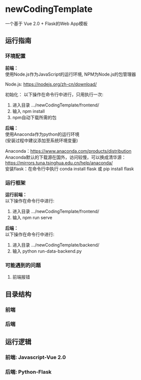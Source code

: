 # newCodingTemplate
一个基于 Vue 2.0 + Flask的Web App模板

## 运行指南
### 环境配置
**前端：**  
使用Node.js作为JavaScript的运行环境, NPM为Node.js的包管理器  
  
Node.js: https://nodejs.org/zh-cn/download/  

初始化：
以下操作在命令行中进行，只用执行一次:  
1. 进入目录 .../newCodingTemplate/frontend/
2. 输入 npm install
3. npm自动下载所需的包

**后端：**    
使用Anaconda作为python的运行环境  
(安装过程中建议添加至系统环境变量)  
  
Anaconda：https://www.anaconda.com/products/distribution  
Anaconda默认的下载源在国外，访问较慢，可以换成清华源：https://mirrors.tuna.tsinghua.edu.cn/help/anaconda/  
安装flask：在命令行中执行 conda install flask 或 pip install flask  

### 运行框架
**运行前端：**  
以下操作在命令行中进行:  
1. 进入目录 .../newCodingTemplate/frontend/
2. 输入 npm run serve

**后端：**  
以下操作在命令行中进行:  
1. 进入目录 .../newCodingTemplate/backend/
2. 输入 python run-data-backend.py

### 可能遇到的问题
1. 前端报错

## 目录结构
### 前端


### 后端

## 运行逻辑
### 前端: Javascript-Vue 2.0



### 后端: Python-Flask

